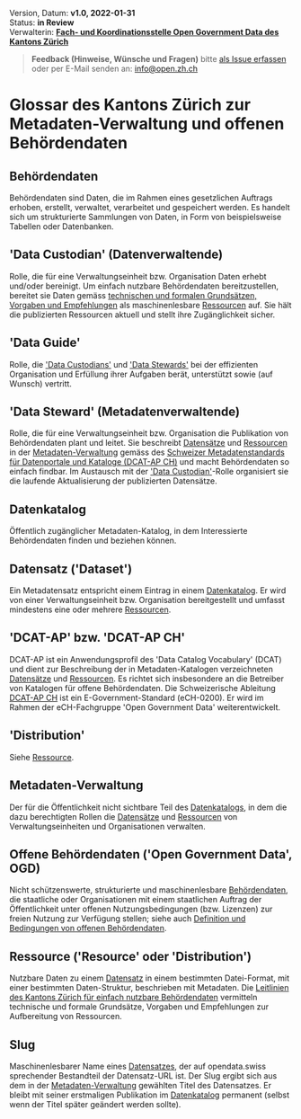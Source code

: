 
Version, Datum: **v1.0, 2022-01-31** <br>
Status: **in Review** <br>
Verwalterin: **[Fach- und Koordinationsstelle Open Government Data des Kantons Zürich](https://www.zh.ch/de/direktion-der-justiz-und-des-innern/statistisches-amt/open-government-data.html#1128196644)**

> **Feedback (Hinweise, Wünsche und Fragen)** bitte [als Issue erfassen](https://github.com/openZH/mdd-ogd-handbook/issues) oder per E-Mail senden an: info@open.zh.ch


# Glossar des Kantons Zürich zur Metadaten-Verwaltung und offenen Behördendaten

## Behördendaten

Behördendaten sind Daten, die im Rahmen eines gesetzlichen Auftrags erhoben, erstellt, verwaltet, verarbeitet und gespeichert werden. Es handelt sich um strukturierte Sammlungen von Daten, in Form von beispielsweise Tabellen oder Datenbanken.

## 'Data Custodian' (Datenverwaltende)
Rolle, die für eine Verwaltungseinheit bzw. Organisation Daten erhebt und/oder bereinigt. Um einfach nutzbare Behördendaten bereitzustellen, bereitet sie Daten gemäss [technischen und formalen Grundsätzen, Vorgaben und Empfehlungen](https://github.com/openZH/mdd-ogd-handbook/blob/main/publikationsleitlinien.md) als maschinenlesbare [Ressourcen](#ressource-resource-oder-distribution) auf. Sie hält die publizierten Ressourcen aktuell und stellt ihre Zugänglichkeit sicher.

## 'Data Guide'
Rolle, die ['Data Custodians'](#data-custodian-datenverwaltende) und ['Data Stewards'](#data-steward-metadatenverwaltende) bei der effizienten Organisation und Erfüllung ihrer Aufgaben berät, unterstützt sowie (auf Wunsch) vertritt.

## 'Data Steward' (Metadatenverwaltende)
Rolle, die für eine Verwaltungseinheit bzw. Organisation die Publikation von Behördendaten plant und leitet. Sie beschreibt [Datensätze](#datensatz-dataset) und [Ressourcen](#ressource-resource-oder-distribution) in der [Metadaten-Verwaltung](#metadaten-verwaltung) gemäss des [Schweizer Metadatenstandards für Datenportale und Kataloge (DCAT-AP CH)](https://www.zh.ch/de/direktion-der-justiz-und-des-innern/statistisches-amt/open-government-data/fachausschuss-open-government-data.html#780472813) und macht Behördendaten so einfach findbar. Im Austausch mit der ['Data Custodian'](#data-custodian-datenverwaltende)-Rolle organisiert sie die laufende Aktualisierung der publizierten Datensätze.

## Datenkatalog
Öffentlich zugänglicher Metadaten-Katalog, in dem Interessierte Behördendaten finden und beziehen können.

## Datensatz ('Dataset')
Ein Metadatensatz entspricht einem Eintrag in einem [Datenkatalog](#datenkatalog). Er wird von einer Verwaltungseinheit bzw. Organisation bereitgestellt und umfasst mindestens eine oder mehrere [Ressourcen](#ressource-resource-oder-distribution).

## 'DCAT-AP' bzw. 'DCAT-AP CH'
DCAT-AP ist ein Anwendungsprofil des 'Data Catalog Vocabulary' (DCAT) und dient zur Beschreibung der in Metadaten-Katalogen verzeichneten [Datensätze](#datensatz-dataset) und [Ressourcen](#ressource-resource-oder-distribution). Es richtet sich insbesondere an die Betreiber von Katalogen für offene Behördendaten. Die Schweizerische Ableitung [DCAT-AP CH](https://dcat-ap.ch/) ist ein E-Government-Standard (eCH-0200). Er wird im Rahmen der eCH-Fachgruppe 'Open Government Data' weiterentwickelt.

## 'Distribution'

Siehe [Ressource](#ressource-resource-oder-distribution).

## Metadaten-Verwaltung
Der für die Öffentlichkeit nicht sichtbare Teil des [Datenkatalogs](#datenkatalog), in dem die dazu berechtigten Rollen die [Datensätze](#datensatz-dataset) und [Ressourcen](#ressource-resource-oder-distribution) von Verwaltungseinheiten und Organisationen verwalten.

## Offene Behördendaten ('Open Government Data', OGD)
Nicht schützenswerte, strukturierte und maschinenlesbare [Behördendaten](#behördendaten), die staatliche oder Organisationen mit einem staatlichen Auftrag der Öffentlichkeit unter offenen Nutzungsbedingungen (bzw. Lizenzen) zur freien Nutzung zur Verfügung stellen; siehe auch [Definition und Bedingungen von offenen Behördendaten](https://github.com/openZH/mdd-ogd-handbook/blob/main/metadatenverwaltung.md#2-definition-und-bedingungen-von-offenen-beh%C3%B6rdendaten).

## Ressource ('Resource' oder 'Distribution')
Nutzbare Daten zu einem [Datensatz](#datensatz-dataset) in einem bestimmten Datei-Format, mit einer bestimmten Daten-Struktur, beschrieben mit Metadaten. Die [Leitlinien des Kantons Zürich für einfach nutzbare Behördendaten](https://github.com/openZH/mdd-ogd-handbook/blob/main/publikationsleitlinien.md) vermitteln technische und formale Grundsätze, Vorgaben und Empfehlungen zur Aufbereitung von Ressourcen. 

## Slug
Maschinenlesbarer Name eines [Datensatzes](#datensatz-dataset), der auf opendata.swiss sprechender Bestandteil der Datensatz-URL ist. Der Slug ergibt sich aus dem in der [Metadaten-Verwaltung](#metadaten-verwaltung) gewählten Titel des Datensatzes. Er bleibt mit seiner erstmaligen Publikation im [Datenkatalog](#datenkatalog) permanent (selbst wenn der Titel später geändert werden sollte). 
